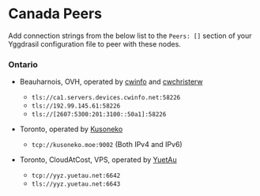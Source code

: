 # Canada Peers

Add connection strings from the below list to the `Peers: []` section of your
Yggdrasil configuration file to peer with these nodes.

### Ontario

* Beauharnois, OVH, operated by [cwinfo](https://cwinfo.net) and [cwchristerw](https://christerwaren.fi)
  * `tls://ca1.servers.devices.cwinfo.net:58226`
  * `tls://192.99.145.61:58226`
  * `tls://[2607:5300:201:3100::50a1]:58226`

* Toronto, operated by [Kusoneko](https://github.com/Kusoneko)
  * `tcp://kusoneko.moe:9002` (Both IPv4 and IPv6)

* Toronto, CloudAtCost, VPS, operated by [YuetAu](https://yuetau.net)
  * `tcp://yyz.yuetau.net:6642`
  * `tls://yyz.yuetau.net:6643`
